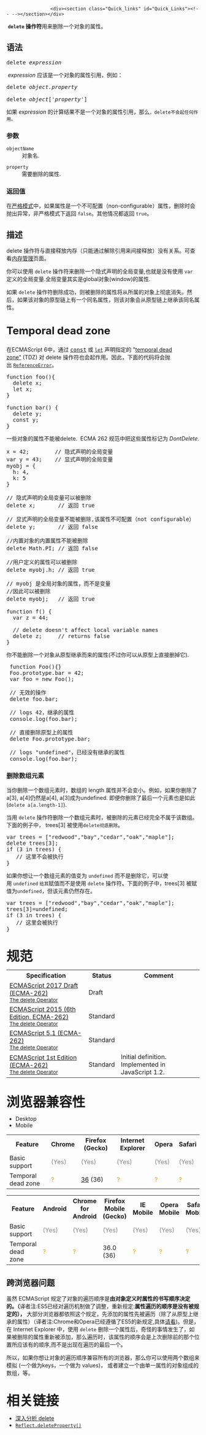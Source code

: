 
                
                  
                    <div><section class="Quick_links" id="Quick_Links"><!-- --></section></div>

<p>&#xA0;<strong><code>delete</code> &#x64CD;&#x4F5C;&#x7B26;</strong>&#x7528;&#x6765;&#x5220;&#x9664;&#x4E00;&#x4E2A;&#x5BF9;&#x8C61;&#x7684;&#x5C5E;&#x6027;&#x3002;</p>

<h2 name="Syntax" id="Syntax">&#x8BED;&#x6CD5;</h2>

<pre class="syntaxbox">delete <em>expression</em>
</pre>

<p>&#xA0;<em>expression</em>&#xA0;&#x5E94;&#x8BE5;&#x662F;&#x4E00;&#x4E2A;&#x5BF9;&#x8C61;&#x7684;&#x5C5E;&#x6027;&#x5F15;&#x7528;&#xFF0C;&#x4F8B;&#x5982;&#xFF1A;</p>

<pre class="syntaxbox">delete&#xA0;<em>object.property</em>&#xA0;

delete&#xA0;<em>object</em>[&apos;<em>property</em>&apos;]
</pre>

<p>&#x5982;&#x679C; <em>expression</em> &#x7684;&#x8BA1;&#x7B97;&#x7ED3;&#x679C;&#x4E0D;&#x662F;&#x4E00;&#x4E2A;&#x5BF9;&#x8C61;&#x7684;&#x5C5E;&#x6027;&#x5F15;&#x7528;&#xFF0C;&#x90A3;&#x4E48;<code>&#xFF0C;delete&#x4E0D;&#x4F1A;&#x8D77;&#x4EFB;&#x4F55;&#x4F5C;&#x7528;&#x3002;</code></p>

<h3 name="Parameters" id="Parameters">&#x53C2;&#x6570;</h3>

<dl>
 <dt><code>objectName</code></dt>
 <dd>&#x5BF9;&#x8C61;&#x540D;.</dd>
</dl>

<dl>
 <dt><code>property</code></dt>
 <dd>&#x9700;&#x8981;&#x5220;&#x9664;&#x7684;&#x5C5E;&#x6027;.</dd>
</dl>

<h3 id="&#x8FD4;&#x56DE;&#x503C;">&#x8FD4;&#x56DE;&#x503C;</h3>

<p>&#x5728;<a href="https://developer.mozilla.org/zh-CN/docs/Web/JavaScript/Reference/Functions_and_function_scope/Strict_mode" class="new">&#x4E25;&#x683C;&#x6A21;&#x5F0F;</a>&#x4E2D;&#xFF0C;&#x5982;&#x679C;&#x5C5E;&#x6027;&#x662F;&#x4E00;&#x4E2A;&#x4E0D;&#x53EF;&#x914D;&#x7F6E;&#xFF08;non-configurable&#xFF09;&#x5C5E;&#x6027;&#xFF0C;&#x5220;&#x9664;&#x65F6;&#x4F1A;&#x629B;&#x51FA;&#x5F02;&#x5E38;&#xFF0C;&#x975E;&#x4E25;&#x683C;&#x6A21;&#x5F0F;&#x4E0B;&#x8FD4;&#x56DE;&#xA0;<code>false</code>&#x3002;&#x5176;&#x4ED6;&#x60C5;&#x51B5;&#x90FD;&#x8FD4;&#x56DE; <code>true</code>&#x3002;</p>

<h2 name="Description" id="Description">&#x63CF;&#x8FF0;</h2>

<p>delete &#x64CD;&#x4F5C;&#x7B26;&#x4E0E;&#x76F4;&#x63A5;&#x91CA;&#x653E;&#x5185;&#x5B58;&#xFF08;&#x53EA;&#x80FD;&#x901A;&#x8FC7;&#x89E3;&#x9664;&#x5F15;&#x7528;&#x6765;&#x95F4;&#x63A5;&#x91CA;&#x653E;&#xFF09;&#x6CA1;&#x6709;&#x5173;&#x7CFB;&#x3002;&#x53EF;&#x67E5;&#x770B;<a href="https://developer.mozilla.org/zh-CNdocs/Web/JavaScript/Memory_Management">&#x5185;&#x5B58;&#x7BA1;&#x7406;</a>&#x9875;&#x9762;&#x3002;</p>

<p>&#x4F60;&#x53EF;&#x4EE5;&#x4F7F;&#x7528; <code>delete</code> &#x64CD;&#x4F5C;&#x7B26;&#x6765;&#x5220;&#x9664;&#x4E00;&#x4E2A;&#x9690;&#x5F0F;&#x58F0;&#x660E;&#x7684;&#x5168;&#x5C40;&#x53D8;&#x91CF;,&#x4E5F;&#x5C31;&#x662F;&#x6CA1;&#x6709;&#x4F7F;&#x7528; <code>var</code> &#x5B9A;&#x4E49;&#x7684;&#x5168;&#x5C40;&#x53D8;&#x91CF;.&#x5168;&#x5C40;&#x53D8;&#x91CF;&#x5176;&#x5B9E;&#x662F;global&#x5BF9;&#x8C61;(window)&#x7684;&#x5C5E;&#x6027;.</p>

<p>&#x5982;&#x679C; <code>delete</code> &#x64CD;&#x4F5C;&#x7B26;&#x5220;&#x9664;&#x6210;&#x529F;&#xFF0C;&#x5219;&#x88AB;&#x5220;&#x9664;&#x7684;&#x5C5E;&#x6027;&#x5C06;&#x4ECE;&#x6240;&#x5C5E;&#x7684;&#x5BF9;&#x8C61;&#x4E0A;&#x5F7B;&#x5E95;&#x6D88;&#x5931;&#x3002;&#x7136;&#x540E;&#xFF0C;&#x5982;&#x679C;&#x8BE5;&#x5BF9;&#x8C61;&#x7684;&#x539F;&#x578B;&#x94FE;&#x4E0A;&#x6709;&#x4E00;&#x4E2A;&#x540C;&#x540D;&#x5C5E;&#x6027;&#xFF0C;&#x5219;&#x8BE5;&#x5BF9;&#x8C61;&#x4F1A;&#x4ECE;&#x539F;&#x578B;&#x94FE;&#x4E0A;&#x7EE7;&#x627F;&#x8BE5;&#x540C;&#x540D;&#x5C5E;&#x6027;&#x3002;</p>

<h3 style="line-height: 24px; font-size: 1.71428571428571rem;" id="Temporal_dead_zone">Temporal dead zone</h3>

<p>&#x5728;ECMAScript 6&#x4E2D;&#xFF0C;&#x901A;&#x8FC7; <a style="font-family: Consolas, Monaco, &apos;Andale Mono&apos;, monospace;" href="https://developer.mozilla.org/zh-CN/docs/Web/JavaScript/Reference/Statements/const">const</a> &#x6216; <a href="https://developer.mozilla.org/zh-CN/docs/Web/JavaScript/Reference/Statements/let"><code>let</code></a> &#x58F0;&#x660E;&#x6307;&#x5B9A;&#x7684;&#xA0;&quot;<a href="https://developer.mozilla.org/en-US/docs/Web/JavaScript/Reference/Statements/let#Temporal_dead_zone_and_errors_with_let">temporal dead zone&quot;</a>&#xA0;(TDZ) &#x5BF9; delete &#x64CD;&#x4F5C;&#x7B26;&#x4E5F;&#x4F1A;&#x8D77;&#x4F5C;&#x7528;&#x3002;&#x56E0;&#x6B64;&#xFF0C;&#x4E0B;&#x9762;&#x7684;&#x4EE3;&#x7801;&#x5C06;&#x4F1A;&#x629B;&#x51FA;&#xA0;<a title="ReferenceError&#xFF08;&#x5F15;&#x7528;&#x9519;&#x8BEF;&#xFF09; &#x5BF9;&#x8C61;&#x8868;&#x660E;&#x4E00;&#x4E2A;&#x4E0D;&#x5B58;&#x5728;&#x7684;&#x53D8;&#x91CF;&#x88AB;&#x5F15;&#x7528;&#x3002;" href="/zh-CN/docs/Web/JavaScript/Reference/Global_Objects/ReferenceError"><code>ReferenceError</code></a>&#x3002;</p>

<pre class="brush: js  language-js">function foo(){ 
  delete x;
  let x;
}

function bar() { 
  delete y; 
  const y; 
}</pre>

<p>&#x4E00;&#x4E9B;&#x5BF9;&#x8C61;&#x7684;&#x5C5E;&#x6027;&#x4E0D;&#x80FD;&#x88AB;delete.&#xA0; ECMA 262 &#x89C4;&#x8303;&#x4E2D;&#x628A;&#x8FD9;&#x4E9B;&#x5C5E;&#x6027;&#x6807;&#x8BB0;&#x4E3A; <em>DontDelete</em>.</p>

<pre class="brush: js">x = 42;        // &#x9690;&#x5F0F;&#x58F0;&#x660E;&#x7684;&#x5168;&#x5C40;&#x53D8;&#x91CF;
var y = 43;    // &#x663E;&#x5F0F;&#x58F0;&#x660E;&#x7684;&#x5168;&#x5C40;&#x53D8;&#x91CF;
myobj = {
&#xA0; h: 4,    
  k: 5
}    

// &#x9690;&#x5F0F;&#x58F0;&#x660E;&#x7684;&#x5168;&#x5C40;&#x53D8;&#x91CF;&#x53EF;&#x4EE5;&#x88AB;&#x5220;&#x9664;
delete x;       // &#x8FD4;&#x56DE; true 

// &#x663E;&#x5F0F;&#x58F0;&#x660E;&#x7684;&#x5168;&#x5C40;&#x53D8;&#x91CF;&#x4E0D;&#x80FD;&#x88AB;&#x5220;&#x9664;,&#x8BE5;&#x5C5E;&#x6027;&#x4E0D;&#x53EF;&#x914D;&#x7F6E;&#xFF08;not configurable&#xFF09;
delete y;       // &#x8FD4;&#x56DE; false 

//&#x5185;&#x7F6E;&#x5BF9;&#x8C61;&#x7684;&#x5185;&#x7F6E;&#x5C5E;&#x6027;&#x4E0D;&#x80FD;&#x88AB;&#x5220;&#x9664;
delete Math.PI; // &#x8FD4;&#x56DE; false

//&#x7528;&#x6237;&#x5B9A;&#x4E49;&#x7684;&#x5C5E;&#x6027;&#x53EF;&#x4EE5;&#x88AB;&#x5220;&#x9664;
delete myobj.h; // &#x8FD4;&#x56DE; true 

// myobj &#x662F;&#x5168;&#x5C40;&#x5BF9;&#x8C61;&#x7684;&#x5C5E;&#x6027;&#xFF0C;&#x800C;&#x4E0D;&#x662F;&#x53D8;&#x91CF;
//&#x56E0;&#x6B64;&#x53EF;&#x4EE5;&#x88AB;&#x5220;&#x9664;
delete myobj;   // &#x8FD4;&#x56DE; true

function f() {
  var z = 44;

  // delete doesn&apos;t affect local variable names
  delete z;     // returns false
}
</pre>

<p>&#x4F60;&#x4E0D;&#x80FD;&#x5220;&#x9664;&#x4E00;&#x4E2A;&#x5BF9;&#x8C61;&#x4ECE;&#x539F;&#x578B;&#x7EE7;&#x627F;&#x800C;&#x6765;&#x7684;&#x5C5E;&#x6027;(&#x4E0D;&#x8FC7;&#x4F60;&#x53EF;&#x4EE5;&#x4ECE;&#x539F;&#x578B;&#x4E0A;&#x76F4;&#x63A5;&#x5220;&#x6389;&#x5B83;).</p>

<pre class="brush: js"> function Foo(){}
 Foo.prototype.bar = 42;
 var foo = new Foo();

 // &#x65E0;&#x6548;&#x7684;&#x64CD;&#x4F5C;
 delete foo.bar;       
   
 // logs 42&#xFF0C;&#x7EE7;&#x627F;&#x7684;&#x5C5E;&#x6027;
 console.log(foo.bar);       
    
 // &#x76F4;&#x63A5;&#x5220;&#x9664;&#x539F;&#x578B;&#x4E0A;&#x7684;&#x5C5E;&#x6027;
 delete Foo.prototype.bar;
 
 // logs &quot;undefined&quot;&#xFF0C;&#x5DF2;&#x7ECF;&#x6CA1;&#x6709;&#x7EE7;&#x627F;&#x7684;&#x5C5E;&#x6027;
 console.log(foo.bar);           
</pre>

<h3 name="Deleting_array_elements" id="Deleting_array_elements">&#x5220;&#x9664;&#x6570;&#x7EC4;&#x5143;&#x7D20;</h3>

<p>&#x5F53;&#x4F60;&#x5220;&#x9664;&#x4E00;&#x4E2A;&#x6570;&#x7EC4;&#x5143;&#x7D20;&#x65F6;&#xFF0C;&#x6570;&#x7EC4;&#x7684; length &#x5C5E;&#x6027;&#x5E76;&#x4E0D;&#x4F1A;&#x53D8;&#x5C0F;&#x3002;&#x4F8B;&#x5982;&#xFF0C;&#x5982;&#x679C;&#x4F60;&#x5220;&#x9664;&#x4E86;a[3], a[4]&#x4ECD;&#x7136;&#x662F;a[4], a[3]&#x6210;&#x4E3A;undefined. &#x5373;&#x4FBF;&#x4F60;&#x5220;&#x9664;&#x4E86;&#x6700;&#x540E;&#x4E00;&#x4E2A;&#x5143;&#x7D20;&#x4E5F;&#x662F;&#x5982;&#x6B64; (<code>delete a[a.length-1]</code>).</p>

<p>&#x5F53;&#x7528;&#xA0;<code>delete</code> &#x64CD;&#x4F5C;&#x7B26;&#x5220;&#x9664;&#x4E00;&#x4E2A;&#x6570;&#x7EC4;&#x5143;&#x7D20;&#x65F6;&#xFF0C;&#x88AB;&#x5220;&#x9664;&#x7684;&#x5143;&#x7D20;&#x5DF2;&#x7ECF;&#x5B8C;&#x5168;&#x4E0D;&#x5C5E;&#x4E8E;&#x8BE5;&#x6570;&#x7EC4;&#x3002;&#x4E0B;&#x9762;&#x7684;&#x4F8B;&#x5B50;&#x4E2D;&#xFF0C; trees[3] &#x88AB;&#x4F7F;&#x7528;<code>delete&#x5F7B;&#x5E95;&#x5220;&#x9664;</code>&#x3002;</p>

<pre class="brush: js">var trees = [&quot;redwood&quot;,&quot;bay&quot;,&quot;cedar&quot;,&quot;oak&quot;,&quot;maple&quot;];
delete trees[3];
if (3 in trees) {
   // &#x8FD9;&#x91CC;&#x4E0D;&#x4F1A;&#x88AB;&#x6267;&#x884C;
}
</pre>

<p>&#x5982;&#x679C;&#x4F60;&#x60F3;&#x8BA9;&#x4E00;&#x4E2A;&#x6570;&#x7EC4;&#x5143;&#x7D20;&#x7684;&#x503C;&#x53D8;&#x4E3A; <code>undefined</code> &#x800C;&#x4E0D;&#x662F;&#x5220;&#x9664;&#x5B83;&#xFF0C;&#x53EF;&#x4EE5;&#x4F7F;&#x7528;&#xA0;<code>undefined</code> <code>&#x7ED9;&#x5176;</code>&#x8D4B;&#x503C;&#x800C;&#x4E0D;&#x662F;&#x4F7F;&#x7528; <code>delete</code> &#x64CD;&#x4F5C;&#x7B26;&#x3002;&#x4E0B;&#x9762;&#x7684;&#x4F8B;&#x5B50;&#x4E2D;&#xFF0C;trees[3] &#x88AB;&#x8D4B;&#x503C;&#x4E3A;<code>undefined</code>&#xFF0C;&#x4F46;&#x8BE5;&#x5143;&#x7D20;&#x4ECD;&#x7136;&#x5B58;&#x5728;&#x3002;</p>

<pre class="brush: js">var trees = [&quot;redwood&quot;,&quot;bay&quot;,&quot;cedar&quot;,&quot;oak&quot;,&quot;maple&quot;];
trees[3]=undefined;
if (3 in trees) {
   // &#x8FD9;&#x91CC;&#x4F1A;&#x88AB;&#x6267;&#x884C;
}
</pre>

<h2 style="margin-bottom: 20px; line-height: 30px; font-size: 2.14285714285714rem;" id="&#x89C4;&#x8303;">&#x89C4;&#x8303;</h2>

<table class=" standard-table">
 <tbody>
  <tr>
   <th scope="col">Specification</th>
   <th scope="col">Status</th>
   <th scope="col">Comment</th>
  </tr>
  <tr>
   <td><a lang="en" hreflang="en" href="https://tc39.github.io/ecma262/#sec-delete-operator" class="external">ECMAScript 2017 Draft (ECMA-262)<br><small lang="zh-CN">The delete Operator</small></a></td>
   <td><span class="spec-Draft">Draft</span></td>
   <td>&#xA0;</td>
  </tr>
  <tr>
   <td><a lang="en" hreflang="en" href="http://www.ecma-international.org/ecma-262/6.0/#sec-delete-operator" class="external">ECMAScript 2015 (6th Edition, ECMA-262)<br><small lang="zh-CN">The delete Operator</small></a></td>
   <td><span class="spec-Standard">Standard</span></td>
   <td>&#xA0;</td>
  </tr>
  <tr>
   <td><a lang="en" hreflang="en" href="http://www.ecma-international.org/ecma-262/5.1/#sec-11.4.1" class="external">ECMAScript 5.1 (ECMA-262)<br><small lang="zh-CN">The delete Operator</small></a></td>
   <td><span class="spec-Standard">Standard</span></td>
   <td>&#xA0;</td>
  </tr>
  <tr>
   <td><a lang="en" hreflang="en" href="http://www.ecma-international.org/publications/files/ECMA-ST-ARCH/ECMA-262,%201st%20edition,%20June%201997.pdf#sec-11.4.1" class="external">ECMAScript 1st Edition (ECMA-262)<br><small lang="zh-CN">The delete Operator</small></a></td>
   <td><span class="spec-Standard">Standard</span></td>
   <td>Initial definition. Implemented in JavaScript 1.2.</td>
  </tr>
 </tbody>
</table>

<h2 style="margin-bottom: 20px; line-height: 30px; font-size: 2.14285714285714rem;" id="&#x6D4F;&#x89C8;&#x5668;&#x517C;&#x5BB9;&#x6027;">&#x6D4F;&#x89C8;&#x5668;&#x517C;&#x5BB9;&#x6027;</h2>

<p></p><div class="htab"> 
    <a name="AutoCompatibilityTable" id="AutoCompatibilityTable"></a> 
    <ul> 
        <li class="selected"><a>Desktop</a></li> 
        <li><a>Mobile</a></li> 
    </ul> 
</div><p></p>

<div id="compat-desktop">
<table style="border-color: transparent;" class="compat-table">
 <tbody>
  <tr>
   <th>Feature</th>
   <th>Chrome</th>
   <th>Firefox (Gecko)</th>
   <th>Internet Explorer</th>
   <th>Opera</th>
   <th>Safari</th>
  </tr>
  <tr>
   <td>Basic support</td>
   <td><span title="Please update this with the earliest version of support." style="color: #888;">(Yes)</span></td>
   <td><span title="Please update this with the earliest version of support." style="color: #888;">(Yes)</span></td>
   <td><span title="Please update this with the earliest version of support." style="color: #888;">(Yes)</span></td>
   <td><span title="Please update this with the earliest version of support." style="color: #888;">(Yes)</span></td>
   <td><span title="Please update this with the earliest version of support." style="color: #888;">(Yes)</span></td>
  </tr>
  <tr>
   <td>Temporal dead zone</td>
   <td><span title="Compatibility unknown; please update this." style="color: rgb(255, 153, 0);">?</span></td>
   <td><a title="Released on 2015-02-24." href="/en-US/Firefox/Releases/36">36</a> (36)</td>
   <td><span title="Compatibility unknown; please update this." style="color: rgb(255, 153, 0);">?</span></td>
   <td><span title="Compatibility unknown; please update this." style="color: rgb(255, 153, 0);">?</span></td>
   <td><span title="Compatibility unknown; please update this." style="color: rgb(255, 153, 0);">?</span></td>
  </tr>
 </tbody>
</table>
</div>

<div id="compat-mobile">
<table style="border-color: transparent;" class="compat-table">
 <tbody>
  <tr>
   <th>Feature</th>
   <th>Android</th>
   <th>Chrome for Android</th>
   <th>Firefox Mobile (Gecko)</th>
   <th>IE Mobile</th>
   <th>Opera Mobile</th>
   <th>Safari Mobile</th>
  </tr>
  <tr>
   <td>Basic support</td>
   <td><span title="Please update this with the earliest version of support." style="color: #888;">(Yes)</span></td>
   <td><span title="Please update this with the earliest version of support." style="color: #888;">(Yes)</span></td>
   <td><span title="Please update this with the earliest version of support." style="color: #888;">(Yes)</span></td>
   <td><span title="Please update this with the earliest version of support." style="color: #888;">(Yes)</span></td>
   <td><span title="Please update this with the earliest version of support." style="color: #888;">(Yes)</span></td>
   <td><span title="Please update this with the earliest version of support." style="color: #888;">(Yes)</span></td>
  </tr>
  <tr>
   <td>Temporal dead zone</td>
   <td><span title="Compatibility unknown; please update this." style="color: rgb(255, 153, 0);">?</span></td>
   <td><span title="Compatibility unknown; please update this." style="color: rgb(255, 153, 0);">?</span></td>
   <td>36.0 (36)</td>
   <td><span title="Compatibility unknown; please update this." style="color: rgb(255, 153, 0);">?</span></td>
   <td><span title="Compatibility unknown; please update this." style="color: rgb(255, 153, 0);">?</span></td>
   <td><span title="Compatibility unknown; please update this." style="color: rgb(255, 153, 0);">?</span></td>
  </tr>
 </tbody>
</table>
</div>

<h2 id="&#x8DE8;&#x6D4F;&#x89C8;&#x5668;&#x95EE;&#x9898;">&#x8DE8;&#x6D4F;&#x89C8;&#x5668;&#x95EE;&#x9898;</h2>

<p>&#x867D;&#x7136; ECMAScript &#x89C4;&#x5B9A;&#x4E86;&#x5BF9;&#x8C61;&#x7684;&#x904D;&#x5386;&#x987A;&#x5E8F;&#x662F;<strong>&#x7531;&#x5BF9;&#x8C61;&#x5B9A;&#x4E49;&#x65F6;&#x5C5E;&#x6027;&#x7684;&#x4E66;&#x5199;&#x987A;&#x5E8F;&#x51B3;&#x5B9A;&#x7684;&#x3002;&#xFF08;</strong>&#x8BD1;&#x8005;&#x6CE8;:ES5&#x5DF2;&#x7ECF;&#x5BF9;&#x904D;&#x5386;&#x673A;&#x5236;&#x505A;&#x4E86;&#x8C03;&#x6574;&#xFF0C;&#x91CD;&#x65B0;&#x89C4;&#x5B9A;:<strong>&#x5C5E;&#x6027;&#x904D;&#x5386;&#x7684;&#x987A;&#x5E8F;&#x662F;&#x6CA1;&#x6709;&#x88AB;&#x89C4;&#x5B9A;&#x7684;&#xFF09;&#xFF0C;</strong>&#xA0;&#x5927;&#x90E8;&#x5206;&#x6D4F;&#x89C8;&#x5668;&#x90FD;&#x4F9D;&#x7167;&#x8FD9;&#x4E2A;&#x89C4;&#x5B9A;&#xFF0C;&#x5148;&#x6DFB;&#x52A0;&#x7684;&#x5C5E;&#x6027;&#x5148;&#x88AB;&#x904D;&#x5386;&#xFF08;&#x9664;&#x4E86;&#x4ECE;&#x539F;&#x578B;&#x4E0A;&#x7EE7;&#x627F;&#x7684;&#x5C5E;&#x6027;&#xFF09;&#xFF08;&#x8BD1;&#x8005;&#x6CE8;:Chrome&#x548C;Opera&#x5DF2;&#x7ECF;&#x9075;&#x5FAA;&#x4E86;ES5&#x7684;&#x65B0;&#x89C4;&#x5B9A;,&#x5177;&#x4F53;<a title="http://w3help.org/zh-cn/causes/SJ9011" href="http://w3help.org/zh-cn/causes/SJ9011" class="external">&#x8BF7;&#x770B;</a>)&#x3002;&#x4F46;&#x662F;&#xFF0C;&#x5728; Internet Explorer &#x4E2D;&#xFF0C;&#x4F7F;&#x7528; <code>delete</code> &#x5220;&#x9664;&#x4E00;&#x4E2A;&#x5C5E;&#x6027;&#x540E;&#xFF0C;&#x5947;&#x602A;&#x7684;&#x4E8B;&#x60C5;&#x53D1;&#x751F;&#x4E86;&#xFF0C;&#x5982;&#x679C;&#x88AB;&#x5220;&#x9664;&#x7684;&#x5C5E;&#x6027;&#x91CD;&#x65B0;&#x88AB;&#x6DFB;&#x52A0;&#xFF0C;&#x90A3;&#x4E48;&#x904D;&#x5386;&#x65F6;&#xFF0C;&#x8BE5;&#x5C5E;&#x6027;&#x7684;&#x987A;&#x5E8F;&#x4F1A;&#x662F;&#x4E0A;&#x6B21;&#x5220;&#x9664;&#x524D;&#x7684;&#x90A3;&#x4E2A;&#x4F4D;&#x7F6E;&#x6240;&#x5E94;&#x8BE5;&#x6709;&#x7684;&#x987A;&#x5E8F;,&#x800C;&#x4E0D;&#x662F;&#x51FA;&#x73B0;&#x5728;&#x904D;&#x5386;&#x7684;&#x6700;&#x540E;&#x4E00;&#x4E2A;&#x3002;</p>

<p>&#x6240;&#x4EE5;&#xFF0C;&#x5982;&#x679C;&#x4F60;&#x60F3;&#x8BA9;&#x5BF9;&#x8C61;&#x7684;&#x904D;&#x5386;&#x987A;&#x5E8F;&#x517C;&#x5BB9;&#x6240;&#x6709;&#x7684;&#x6D4F;&#x89C8;&#x5668;&#xFF0C;&#x90A3;&#x4E48;&#x4F60;&#x53EF;&#x4EE5;&#x4F7F;&#x7528;&#x4E24;&#x4E2A;&#x6570;&#x7EC4;&#x6765;&#x6A21;&#x62DF; (&#x4E00;&#x4E2A;&#x505A;&#x4E3A;keys&#xFF0C;&#x4E00;&#x4E2A;&#x505A;&#x4E3A; values)&#xFF0C; &#x6216;&#x8005;&#x5EFA;&#x7ACB;<span lang="zh-CN" class="short_text" id="result_box"><span>&#x4E00;&#x4E2A;</span><span>&#x7531;&#x5355;&#x4E00;</span><span>&#x5C5E;&#x6027;</span><span>&#x7684;</span><span>&#x5BF9;&#x8C61;&#x7EC4;&#x6210;&#x7684;</span><span>&#x6570;&#x7EC4;</span></span>&#xFF0C;&#x7B49;&#x3002;</p>

<h2 style="margin-bottom: 20px; line-height: 30px; font-size: 2.14285714285714rem;" name="See_also" id="See_also">&#x76F8;&#x5173;&#x94FE;&#x63A5;</h2>

<ul>
 <li><a href="http://perfectionkills.com/understanding-delete/" class="external">&#x6DF1;&#x5165;&#x5206;&#x6790; delete</a></li>
 <li><a title="&#x6B64;&#x9875;&#x9762;&#x4ECD;&#x672A;&#x88AB;&#x672C;&#x5730;&#x5316;, &#x671F;&#x5F85;&#x60A8;&#x7684;&#x7FFB;&#x8BD1;!" href="/zh-CN/docs/Web/JavaScript/Reference/Global_Objects/Reflect/deleteProperty" class="new"><code>Reflect.deleteProperty()</code></a></li>
</ul>
                  
                
              